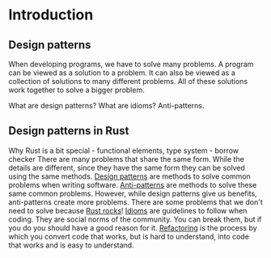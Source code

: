 # Introduction

## Design patterns
When developing programs, we have to solve many problems. A program can be viewed as a solution to a problem. It can also be viewed as a collection of solutions to many different problems. All of these solutions work together to solve a bigger problem.

What are design patterns? What are idioms? Anti-patterns.

## Design patterns in Rust

Why Rust is a bit special - functional elements, type system - borrow checker
There are many problems that share the same form. While the details are different, since they have the same form they can be solved using the same methods. [Design patterns](patterns/README.md) are methods to solve common problems when writing software. [Anti-patterns](anti_patterns/README.md) are methods to solve these same common problems. However, while design patterns give us benefits, anti-patterns create more problems. There are some problems that we don't need to solve because [Rust rocks](rust_rocks.md)! [Idioms](idioms/README.md) are guidelines to follow when coding. They are social norms of the community. You can break them, but if you do you should have a good reason for it. [Refactoring](refactoring/README.md) is the process by which you convert code that works, but is hard to understand, into code that works and is easy to understand.
